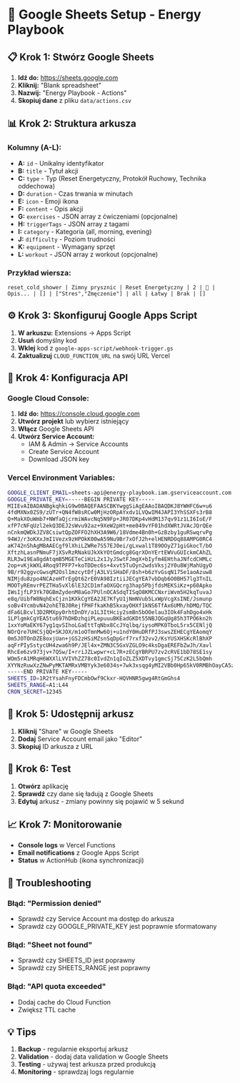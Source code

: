 # 🚀 Google Sheets Setup - Energy Playbook

## **📋 Krok 1: Stwórz Google Sheets**

1. **Idź do:** https://sheets.google.com
2. **Kliknij:** "Blank spreadsheet"
3. **Nazwij:** "Energy Playbook - Actions"
4. **Skopiuj dane** z pliku `data/actions.csv`

## **📊 Krok 2: Struktura arkusza**

### **Kolumny (A-L):**
- **A:** `id` - Unikalny identyfikator
- **B:** `title` - Tytuł akcji
- **C:** `type` - Typ (Reset Energetyczny, Protokół Ruchowy, Technika oddechowa)
- **D:** `duration` - Czas trwania w minutach
- **E:** `icon` - Emoji ikona
- **F:** `content` - Opis akcji
- **G:** `exercises` - JSON array z ćwiczeniami (opcjonalne)
- **H:** `triggerTags` - JSON array z tagami
- **I:** `category` - Kategoria (all, morning, evening)
- **J:** `difficulty` - Poziom trudności
- **K:** `equipment` - Wymagany sprzęt
- **L:** `workout` - JSON array z workout (opcjonalne)

### **Przykład wiersza:**
```
reset_cold_shower | Zimny prysznic | Reset Energetyczny | 2 | 🚿 | Opis... | [] | ["Stres","Zmęczenie"] | all | Łatwy | Brak | []
```

## **⚙️ Krok 3: Skonfiguruj Google Apps Script**

1. **W arkuszu:** Extensions → Apps Script
2. **Usuń** domyślny kod
3. **Wklej** kod z `google-apps-script/webhook-trigger.gs`
4. **Zaktualizuj** `CLOUD_FUNCTION_URL` na swój URL Vercel

## **🔑 Krok 4: Konfiguracja API**

### **Google Cloud Console:**
1. **Idź do:** https://console.cloud.google.com
2. **Utwórz projekt** lub wybierz istniejący
3. **Włącz** Google Sheets API
4. **Utwórz Service Account:**
   - IAM & Admin → Service Accounts
   - Create Service Account
   - Download JSON key

### **Vercel Environment Variables:**
```bash
GOOGLE_CLIENT_EMAIL=sheets-api@energy-playbook.iam.gserviceaccount.com
GOOGLE_PRIVATE_KEY=-----BEGIN PRIVATE KEY-----
MIIEvAIBADANBgkqhkiG9w0BAQEFAASCBKYwggSiAgEAAoIBAQDKJ8YWHFC6w+u6
4fdMXNx0ZS9/zUTr+QN4fW8sRCw0MjHzORpAYxdv1LVQwIM4JAPI3YhSSXFs3rB8
Q+MakXOuWmb7+NWfaQjcrmiWAvcNq5N9Fp+JR07DKp4vHdM137qv91z1LI6IoE/F
xfP7cNFqUzl2ekQ3DEJ2sWvu92az+9XeW2pHt+me049vYF01hdXWRtJVAcJQrQEe
nCnkmQWDkJZV8CsiwtQpZOFFO2hXH3A9W6/18Vdme4Bn0h+GzBzby1guRSwqrvPg
94WJ/r3oKXxJmI1Vezx9zHPOkK00wA59Nu9Br7xOfJ2h+elHENRDOq88AMPG0RC4
aK742nShAgMBAAECgf9lXhiLZWRe7S57EJ0ei/gLxwal1T89OOyZ71giGkocT/bO
XftzhLasnPNmuF7jXSvRzRNakUJkXkYOtGmdcg8GqrXOnYErtEWVuGUIckmCAhZL
RLR3w19Ea8gdAtqmB5MGETeCiHzL2x1JyJSwtFJmgX+bIyfm4EHthaJNfcdCHMLc
2op+vKjkWXL4Roq9TPFP7+koTDDec6s+4xvt5TuOyn2wdsVksj2Y0u8WjMahUgyO
9B/r92ggvcGwsqM2Osl1mzcytDfjA3LViSHaDF/8sh+b6zYvGsqN175e1aoAzuw8
NIMjdu8zpo4NCAzeHTrEgQt62rE0VA98IztiiJECgYEA7vbDqb6O0BH57lg3TnIL
MOOTyREmvrPEZTHa5vXl6lE32CD1mfaOXGQcrg3hap5PbjfdsMEKSiKz+p60Apko
IWsIjfLP3Yk70GBmZydenM8aGo7PUlnOCASdqTISqO8KMCCNxriWvm5H2kqTuvaJ
e8q/UibfW8NqhExCjzn1KXkCgYEA2JE7KfyU1jNmNVub5LxWpVcgXsINE/Jsmunp
soBv4YcmbvN42ohETBJ0RejfPHFfkaKhB5kxayOHXf1kNS6TfAx6UMh/hDMQ/TQC
dFa6LBcvl3D2RMXpy0rhtDnDY/a1L3ItHciy2smBn5bOOelau3IOk4FahDgo4xHk
1LPlgmkCgYEA5tu697hDHDzhqiPLepuuuBKEadGKDt55NBJQGqUg85h3TPO6kn2h
1xxYoMaEKY67yg1qvSIhoLGaEttTqNbx8CcJYqlbq/iysoMPK0TboL5rx5CENljQ
NOrQre7UHCSjQQ+SKJOX/m1oOTmnMw6Oj+u1ndY0HuDRfPJ3swsZEHECgYEAomqY
0m5JOTOnDZE8oxjUan+jGS2zHSiMZsnSqDpGrf7rxf32vv2/KsYUSXHSKcRlBhXP
aqFrPIySstycUH4zwa6h9P/JEl4x+ZMN3C5GxVZGLO9c4ksDgaEREFbZwJh/Xavl
RhcEe6zv973jv+7QSw/I+rriJZLwpwr+cL7R+zECgYBRPU7zv2cRVE1bD78SE1sy
WOm5rA1MRqH6WXXlLVVIVhZZ78c0IvdZn1qIoZLZ5XDTvy1gmcSj75CzK2L5bQmh
XYYNzRuwXzZNwPyMKTAMRxVMBYyk3e6034s+7wk3xsqg4yMI2VBb0Hp65kV0RMBhOayCA5zmP2rBUqo2Rld8PA==
-----END PRIVATE KEY-----
SHEETS_ID=1R2tYsahFnyFDCmbOwf9Ckxr-HQVHNR5gwg4RtGmGhs4
SHEETS_RANGE=A1:L44
CRON_SECRET=12345
```

## **📱 Krok 5: Udostępnij arkusz**

1. **Kliknij** "Share" w Google Sheets
2. **Dodaj** Service Account email jako "Editor"
3. **Skopiuj** ID arkusza z URL

## **🧪 Krok 6: Test**

1. **Otwórz** aplikację
2. **Sprawdź** czy dane się ładują z Google Sheets
3. **Edytuj** arkusz - zmiany powinny się pojawić w 5 sekund

## **📈 Krok 7: Monitorowanie**

- **Console logs** w Vercel Functions
- **Email notifications** z Google Apps Script
- **Status** w ActionHub (ikona synchronizacji)

## **🔧 Troubleshooting**

### **Błąd: "Permission denied"**
- Sprawdź czy Service Account ma dostęp do arkusza
- Sprawdź czy GOOGLE_PRIVATE_KEY jest poprawnie sformatowany

### **Błąd: "Sheet not found"**
- Sprawdź czy SHEETS_ID jest poprawny
- Sprawdź czy SHEETS_RANGE jest poprawny

### **Błąd: "API quota exceeded"**
- Dodaj cache do Cloud Function
- Zwiększ TTL cache

## **💡 Tips**

1. **Backup** - regularnie eksportuj arkusz
2. **Validation** - dodaj data validation w Google Sheets
3. **Testing** - używaj test arkusza przed produkcją
4. **Monitoring** - sprawdzaj logs regularnie



